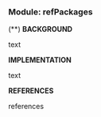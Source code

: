 ### **Module: refPackages**

(**)
**BACKGROUND**

text

**IMPLEMENTATION**

text

**REFERENCES**

references
